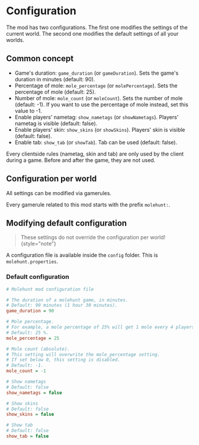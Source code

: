 # Configuration

The mod has two configurations.
The first one modifies the settings of the current world.
The second one modifies the default settings of all your worlds.

## Common concept

- Game's duration: `game_duration` (or `gameDuration`). 
Sets the game's duration in minutes (default: 90).
- Percentage of mole: `mole_percentage` (or `molePercentage`).
Sets the percentage of mole (default: 25).
- Number of mole: `mole_count` (or `moleCount`). 
Sets the number of mole (default: -1).
If you want to use the percentage of mole instead, set this value to -1.
- Enable players' nametag: `show_nametags` (or `showNametags`).
Players' nametag is visible (default: false).
- Enable players' skin: `show_skins` (or `showSkins`).
Players' skin is visible (default: false).
- Enable tab: `show_tab` (or `showTab`).
Tab can be used (default: false).

Every clientside rules (nametag, skin and tab) are only used by the client during a game.
Before and after the game, they are not used.

## Configuration per world

All settings can be modified via gamerules.

Every gamerule related to this mod starts with the prefix `molehunt:`.

## Modifying default configuration

> These settings do not override the configuration per world! 
{style="note"}

A configuration file is available inside the `config` folder.
This is `molehunt.properties`.

### Default configuration

```ini
# Molehunt mod configuration file

# The duration of a molehunt game, in minutes.
# Default: 90 minutes (1 hour 30 minutes).
game_duration = 90

# Mole percentage.
# For example, a mole percentage of 25% will get 1 mole every 4 players.
# Default: 25 %.
mole_percentage = 25

# Mole count (absolute).
# This setting will overwrite the mole_percentage setting.
# If set below 0, this setting is disabled.
# Default: -1.
mole_count = -1

# Show nametags
# Default: false
show_nametags = false

# Show skins
# Default: false
show_skins = false

# Show tab
# Default: false
show_tab = false
```
